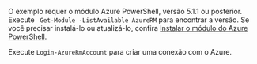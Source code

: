 O exemplo requer o módulo Azure PowerShell, versão 5.1.1 ou posterior. Execute ` Get-Module -ListAvailable AzureRM` para encontrar a versão. Se você precisar instalá-lo ou atualizá-lo, confira [Instalar o módulo do Azure PowerShell](/powershell/azure/install-azurerm-ps). 

Execute `Login-AzureRmAccount` para criar uma conexão com o Azure. 
